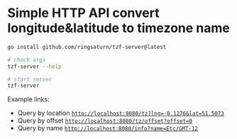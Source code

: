 # Simple HTTP API convert longitude&latitude to timezone name

```bash
go install github.com/ringsaturn/tzf-server@latest

# check args
tzf-server --help

# start server
tzf-server
```

Example links:

- Query by location [`http://localhost:8080/tz?lng=-0.1276&lat=51.5073`](http://localhost:8080/tz?lng=-0.1276&lat=51.5073)
- Query by offset [`http://localhost:8080/tz/offset?offset=0`](http://localhost:8080/tz/offset?offset=0)
- Query by name [`http://localhost:8080/info?name=Etc/GMT-12`](http://localhost:8080/info?name=Etc/GMT-12)
